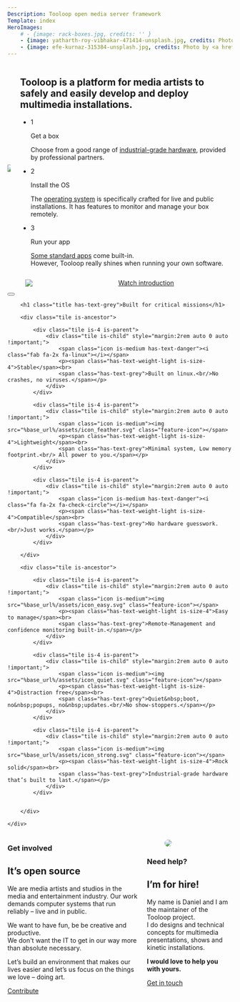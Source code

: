 ```yaml
---
Description: Tooloop open media server framework
Template: index
HeroImages: 
    # - {image: rack-boxes.jpg, credits: '' }
    - {image: yatharth-roy-vibhakar-471414-unsplash.jpg, credits: Photo by <a href="https://unsplash.com/photos/vJQCyAOegiI">yatharth roy vibhakar</a> on <a href="https://unsplash.com">Unsplash</a> }
    - {image: efe-kurnaz-315384-unsplash.jpg, credits: Photo by <a href="https://unsplash.com/photos/RnCPiXixooY">Efe Kurnaz</a> on <a href="https://unsplash.com">Unsplash</a> }
---
```


<section class="section is-medium">
    <div class="container">
        <div class="columns" style="align-items: center;">
            <div class="column is-half">
                <img src="%base_url%/assets/1-2-3-animation.gif" />
            </div>
            <div class="column is-half">
                <!-- <h1 class="title">About</h1> -->
                <h2 class="subtitle">Tooloop is a platform for media artists to safely and easily develop and deploy multimedia installations.</h2>
                <ul class="steps is-vertical">
                    <li class="steps-segment">
                        <span class="steps-marker">1</span>
                        <div class="steps-content">
                            <p class="is-size-4">Get a box</p>
                            <p>Choose from a good range of <a href="Boxes">industrial-grade hardware</a>, provided by professional partners.</p>
                        </div>
                    </li>
                    <li class="steps-segment">
                        <span class="steps-marker">2</span>
                        <div class="steps-content">
                            <p class="is-size-4">Install the OS</p>
                            <p>The <a href="OS">operating system</a> is specifically crafted for live and public installations. It has features to monitor and manage your box remotely.</p>
                        </div>
                    </li>
                    <li class="steps-segment">
                        <span class="steps-marker">3</span>
                        <div class="steps-content">
                            <p class="is-size-4">Run your app</p>
                            <p><a href="Apps">Some standard apps</a> come built-in.<br>However, Tooloop really shines when running your own software.</p>
                        </div>
                    </li>
                </ul>
            </div>
        </div>
    </div>
</section>

<section class="section hero is-dark is-bold">
    <div class="container content">
        <div class="columns is-centered" style="align-items: center;">
            <div class="column is-3">
                <a href="javascript:loadIntroVideo()" class="is-size-4">
                    <figure class="image is-marginless">
                        <img src="%base_url%/assets/intro-video-preview.jpg">
                    </figure>
                </a>
            </div>
            <div class="column has-text-centered is-narrow">
                <a href="javascript:loadIntroVideo()" class="is-size-4"><i class="fa fa-play-circle has-text-danger"></i> Watch introduction</a>
            </div>
        </div>
    </div>
</section>

<div id="intro-video-modal" class="modal">
    <div class="modal-background"></div>
    <div class="modal-content" style="overflow: inherit;">
            <div class="videoWrapper">
            </div>
    </div>
    <button class="modal-close is-large" aria-label="close"></button>
</div>
<script type="text/javascript">
    function loadIntroVideo () {
        var videoWrapper = document.querySelector('#intro-video-modal .videoWrapper');

        videoWrapper.innerHTML = '<iframe width="560" height="315" src="https://www.youtube-nocookie.com/embed/RZDO1x2Ob7s?showinfo=0&autoplay=1" frameborder="0" allow="autoplay; encrypted-media" allowfullscreen></iframe>';

        openModal('intro-video-modal');
    }
</script>

<section class="section hero is-medium is-light has-text-centered">
    <div class="container content">

        <h1 class="title has-text-grey">Built for critical missions</h1>  

        <div class="tile is-ancestor">

            <div class="tile is-4 is-parent">
                <div class="tile is-child" style="margin:2rem auto 0 auto !important;">
                    <span class="icon is-medium has-text-danger"><i class="fab fa-2x fa-linux"></i></span>
                    <p><span class="has-text-weight-light is-size-4">Stable</span><br>
                    <span class="has-text-grey">Built on linux.<br/>No crashes, no viruses.</span></p>
                </div>
            </div>

            <div class="tile is-4 is-parent">
                <div class="tile is-child" style="margin:2rem auto 0 auto !important;">
                    <span class="icon is-medium"><img src="%base_url%/assets/icon_feather.svg" class="feature-icon"></span>
                    <p><span class="has-text-weight-light is-size-4">Lightweight</span><br>
                    <span class="has-text-grey">Minimal system, Low memory footprint.<br/> All power to you.</span></p>
                </div>
            </div>

            <div class="tile is-4 is-parent">
                <div class="tile is-child" style="margin:2rem auto 0 auto !important;">
                    <span class="icon is-medium has-text-danger"><i class="fa fa-2x fa-check-circle"></i></span>
                    <p><span class="has-text-weight-light is-size-4">Compatible</span><br>
                    <span class="has-text-grey">No hardware guesswork.<br/>Just works.</span></p>
                </div>
            </div>

        </div>

        <div class="tile is-ancestor">

            <div class="tile is-4 is-parent">
                <div class="tile is-child" style="margin:2rem auto 0 auto !important;">
                    <span class="icon is-medium"><img src="%base_url%/assets/icon_easy.svg" class="feature-icon"></span>
                    <p><span class="has-text-weight-light is-size-4">Easy to manage</span><br>
                    <span class="has-text-grey">Remote-Management and confidence monitoring built-in.</span></p>
                </div>
            </div>

            <div class="tile is-4 is-parent">
                <div class="tile is-child" style="margin:2rem auto 0 auto !important;">
                    <span class="icon is-medium"><img src="%base_url%/assets/icon_quiet.svg" class="feature-icon"></span>
                    <p><span class="has-text-weight-light is-size-4">Distraction free</span><br>
                    <span class="has-text-grey">Quiet&nbsp;boot, no&nbsp;popups, no&nbsp;updates.<br/>No show-stoppers.</span></p>
                </div>
            </div>

            <div class="tile is-4 is-parent">
                <div class="tile is-child" style="margin:2rem auto 0 auto !important;">
                    <span class="icon is-medium"><img src="%base_url%/assets/icon_strong.svg" class="feature-icon"></span>
                    <p><span class="has-text-weight-light is-size-4">Rock solid</span><br>
                    <span class="has-text-grey">Industrial-grade hardware that’s built to last.</span></p>
                </div>
            </div>


        </div>

    </div>
</section>

<section class="section is-medium">
    <div class="container">
        <div class="columns ">
            <div class="column">
                <article class="media">
                    <figure class="media-left">
                        <p class="image is-96x96">
                            <i class="fab fa-osi has-text-primary" style="font-size: 96px; margin: 0px;"></i>
                        </p>
                    </figure>
                    <div class="media-content">
                        <h1 class="title">Get involved</h1>
                        <h2 class="subtitle">It’s open source</h2>
                        <div class="content">
                             <p>We are media artists and studios in the media and entertainment industry. Our work demands computer systems that run reliably – live and in public.</p>
                            <p>We want to have fun, be be creative and productive.<br> We don't want the IT to get in our way more than absolute necessary.</p>
                            <p>Let’s build an environment that makes our lives easier and let’s us focus on the things we love – doing art.</p>
                            <a href="Development" class="button is-info">Contribute</a>
                        </div>
                    </div>
                </article>
            </div>
            <div class="column">
                <article class="media">
                    <figure class="media-left">
                        <p class="image is-96x96">
                            <img src="%base_url%/assets/profile-vollstock.jpg" style="border-radius: 100%;">
                        </p>
                    </figure>
                    <div class="media-content">
                        <h1 class="title">Need help?</h1>
                        <h2 class="subtitle has-text-danger">I’m for hire!  </h2>
                        <div class="content">
                            <p>My name is Daniel and I am the maintainer of the Tooloop project.<br>
                            I do designs and technical concepts for multimedia presentations, shows and kinetic installations.</p>
                            <p><strong>I would love to help you with yours.</strong></p>
                            <a href="https://www.vollstock.de/" class="button is-primary">Get in touch</a>
                        </div>
                    </div>
                </article>
            </div>
        </div>
    </div>
</section>